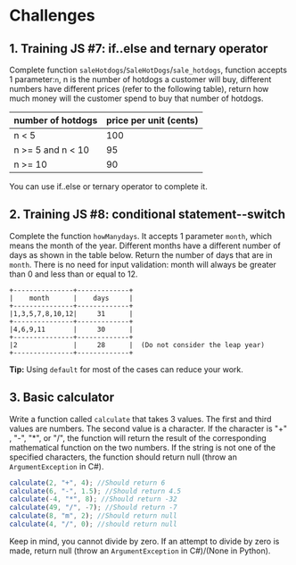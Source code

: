 # Challenges

## 1. Training JS #7: if..else and ternary operator

Complete function `saleHotdogs`/`SaleHotDogs`/`sale_hotdogs`, function accepts 1 parameter:`n`, n is the number of hotdogs a customer will buy, different numbers have different prices (refer to the following table), return how much money will the customer spend to buy that number of hotdogs.

| number of hotdogs | price per unit (cents) |
| ----------------- | ---------------------- |
| n < 5             | 100                    |
| n >= 5 and n < 10 | 95                     |
| n >= 10           | 90                     |

You can use if..else or ternary operator to complete it.

## 2. Training JS #8: conditional statement--switch

Complete the function `howManydays`. It accepts 1 parameter `month`, which means the month of the year. Different months have a different number of days as shown in the table below. Return the number of days that are in `month`. There is no need for input validation: month will always be greater than 0 and less than or equal to 12.

```
+---------------+-------------+
|    month      |    days     |
+---------------+-------------+
|1,3,5,7,8,10,12|     31      |
+---------------+-------------+
|4,6,9,11       |     30      |
+---------------+-------------+
|2              |     28      |  (Do not consider the leap year)
+---------------+-------------+
```

**Tip:** Using `default` for most of the cases can reduce your work.

## 3. Basic calculator

Write a function called `calculate` that takes 3 values. The first and third values are numbers. The second value is a character. If the character is "+" , "-", "\*", or "/", the function will return the result of the corresponding mathematical function on the two numbers. If the string is not one of the specified characters, the function should return null (throw an `ArgumentException` in C#).

```javascript
calculate(2, "+", 4); //Should return 6
calculate(6, "-", 1.5); //Should return 4.5
calculate(-4, "*", 8); //Should return -32
calculate(49, "/", -7); //Should return -7
calculate(8, "m", 2); //Should return null
calculate(4, "/", 0); //should return null
```
Keep in mind, you cannot divide by zero. If an attempt to divide by zero is made, return null (throw an `ArgumentException` in C#)/(None in Python).